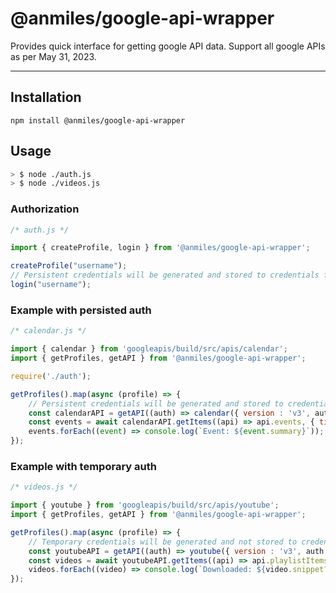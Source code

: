 # @anmiles/google-api-wrapper

Provides quick interface for getting google API data. Support all google APIs as per May 31, 2023.

----

## Installation

`npm install @anmiles/google-api-wrapper`

## Usage

``` bash
> $ node ./auth.js
> $ node ./videos.js
```

### Authorization
``` js
/* auth.js */

import { createProfile, login } from '@anmiles/google-api-wrapper';

createProfile("username");
// Persistent credentials will be generated and stored to credentials file.
login("username");

```

### Example with persisted auth
``` js
/* calendar.js */

import { calendar } from 'googleapis/build/src/apis/calendar';
import { getProfiles, getAPI } from '@anmiles/google-api-wrapper';

require('./auth');

getProfiles().map(async (profile) => {
	// Persistent credentials will be generated and stored to credentials file.
	const calendarAPI = getAPI((auth) => calendar({ version : 'v3', auth }), profile);
	const events = await calendarAPI.getItems((api) => api.events, { timeMax: new Date().toISOString() });
	events.forEach((event) => console.log(`Event: ${event.summary}`));
});

```

### Example with temporary auth
``` js
/* videos.js */

import { youtube } from 'googleapis/build/src/apis/youtube';
import { getProfiles, getAPI } from '@anmiles/google-api-wrapper';

getProfiles().map(async (profile) => {
	// Temporary credentials will be generated and not stored to credentials file
	const youtubeAPI = getAPI((auth) => youtube({ version : 'v3', auth }), profile, { temporary: true });
	const videos = await youtubeAPI.getItems((api) => api.playlistItems, { playlistId : 'LL', part : [ 'snippet' ], maxResults : 50 });
	videos.forEach((video) => console.log(`Downloaded: ${video.snippet?.title}`));
});

```
